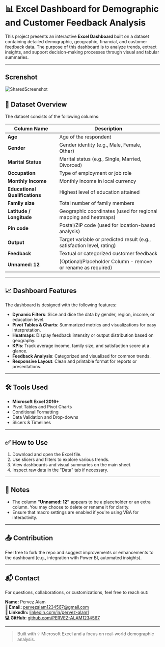 # 📊 Excel Dashboard for Demographic and Customer Feedback Analysis

This project presents an interactive **Excel Dashboard** built on a dataset containing detailed demographic, geographic, financial, and customer feedback data. The purpose of this dashboard is to analyze trends, extract insights, and support decision-making processes through visual and tabular summaries.

---
## Screnshot
![SharedScreenshot](https://github.com/user-attachments/assets/7678f0b8-f516-4bae-aad5-ee2fe21fedd7)


## 📁 Dataset Overview

The dataset consists of the following columns:

| Column Name                    | Description                                                                 |
|--------------------------------|-----------------------------------------------------------------------------|
| **Age**                        | Age of the respondent                                                       |
| **Gender**                     | Gender identity (e.g., Male, Female, Other)                                 |
| **Marital Status**             | Marital status (e.g., Single, Married, Divorced)                            |
| **Occupation**                 | Type of employment or job role                                              |
| **Monthly Income**             | Monthly income in local currency                                            |
| **Educational Qualifications** | Highest level of education attained                                         |
| **Family size**                | Total number of family members                                              |
| **Latitude / Longitude**       | Geographic coordinates (used for regional mapping and heatmaps)             |
| **Pin code**                   | Postal/ZIP code (used for location-based analysis)                          |
| **Output**                     | Target variable or predicted result (e.g., satisfaction level, rating)      |
| **Feedback**                   | Textual or categorized customer feedback                                    |
| **Unnamed: 12**                | (Optional/Placeholder Column - remove or rename as required)                |

---

## 📈 Dashboard Features

The dashboard is designed with the following features:

- **Dynamic Filters**: Slice and dice the data by gender, region, income, or education level.
- **Pivot Tables & Charts**: Summarized metrics and visualizations for easy interpretation.
- **Heatmaps**: Display feedback intensity or output distribution based on geography.
- **KPIs**: Track average income, family size, and satisfaction score at a glance.
- **Feedback Analysis**: Categorized and visualized for common trends.
- **Responsive Layout**: Clean and printable format for reports or presentations.

---

## 🛠 Tools Used

- **Microsoft Excel 2016+**
- Pivot Tables and Pivot Charts
- Conditional Formatting
- Data Validation and Drop-downs
- Slicers & Timelines

---

## ✅ How to Use

1. Download and open the Excel file.
2. Use slicers and filters to explore various trends.
3. View dashboards and visual summaries on the main sheet.
4. Inspect raw data in the "Data" tab if necessary.

---

## 📌 Notes

- The column **"Unnamed: 12"** appears to be a placeholder or an extra column. You may choose to delete or rename it for clarity.
- Ensure that macro settings are enabled if you're using VBA for interactivity.

---

## 📤 Contribution

Feel free to fork the repo and suggest improvements or enhancements to the dashboard (e.g., integration with Power BI, automated insights).

---

## 📬 Contact

For questions, collaborations, or customizations, feel free to reach out:

**Name:** Pervez Alam  
**📧 Email:** [pervezalam1234567@gmail.com](mailto:pervezalam1234567@gmail.com)  
**🔗 LinkedIn:** [linkedin.com/in/pervez-alam1](http://www.linkedin.com/in/pervez-alam1)  
**💻 GitHub:** [github.com/PERVEZ-ALAM1234567](https://github.com/PERVEZ-ALAM1234567)

---

> Built with 💡 Microsoft Excel and a focus on real-world demographic analysis.
